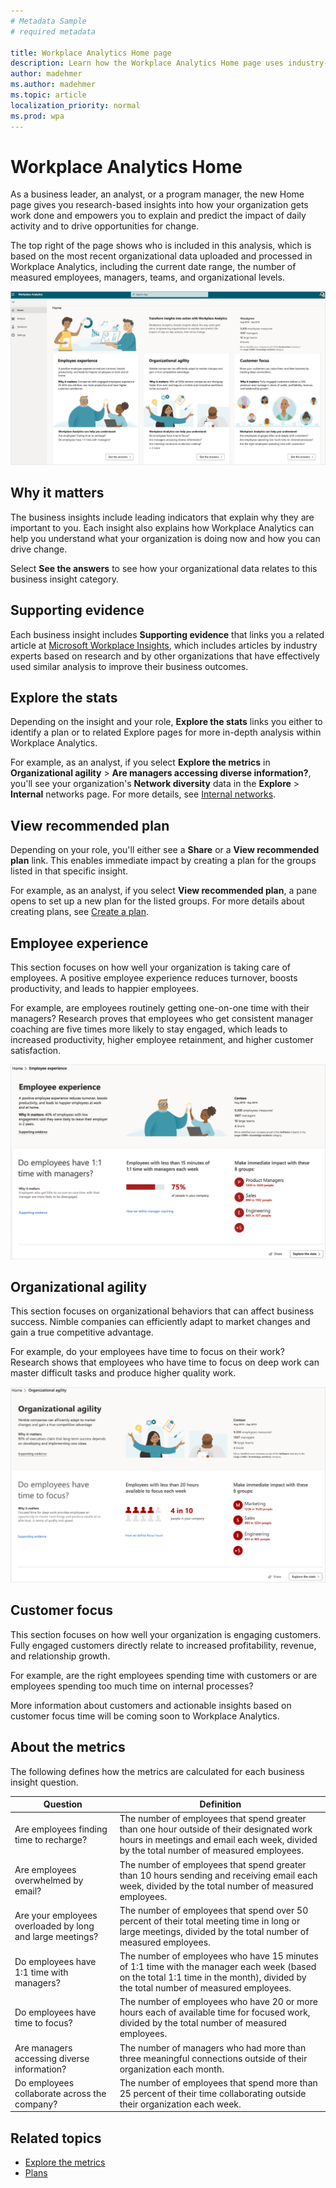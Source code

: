 ```yaml
---
# Metadata Sample
# required metadata

title: Workplace Analytics Home page
description: Learn how the Workplace Analytics Home page uses industry-based research to show you actionable insights into more effective business outcomes
author: madehmer
ms.author: madehmer
ms.topic: article
localization_priority: normal 
ms.prod: wpa
---
```


# Workplace Analytics Home

As a business leader, an analyst, or a program manager, the new Home page gives you research-based insights into how your organization gets work done and empowers you to explain and predict the impact of daily activity and to drive opportunities for change.

The top right of the page shows who is included in this analysis, which is based on the most recent organizational data uploaded and processed in Workplace Analytics, including the current date range, the number of measured employees, managers, teams, and organizational levels.

![Home page](../images/wpa/use/wpa-home.png)

## Why it matters

The business insights include leading indicators that explain why they are important to you. Each insight also explains how Workplace Analytics can help you understand what your organization is doing now and how you can drive change.

Select **See the answers** to see how your organizational data relates to this business insight category.

## Supporting evidence

Each business insight includes **Supporting evidence** that links you a related article at [Microsoft Workplace Insights](https://insights.office.com/), which includes articles by industry experts based on research and by other organizations that have effectively used similar analysis to improve their business outcomes.

## Explore the stats

Depending on the insight and your role, **Explore the stats** links you either to identify a plan or to related Explore pages for more in-depth analysis within Workplace Analytics.

For example, as an analyst, if you select **Explore the metrics** in **Organizational agility** > **Are managers accessing diverse information?**, you'll see your organization's **Network diversity** data in the **Explore** > **Internal** networks page. For more details, see [Internal networks](explore-metrics-internal-networks.md).

## View recommended plan

Depending on your role, you'll either see a **Share** or a **View recommended plan** link. This enables immediate impact by creating a plan for the groups listed in that specific insight.

For example, as an analyst, if you select **View recommended plan**, a pane opens to set up a new plan for the listed groups. For more details about creating plans, see [Create a plan](../tutorials/solutionsv2-task#create-a-plan.md).

## Employee experience

This section focuses on how well your organization is taking care of employees. A positive employee experience reduces turnover, boosts productivity, and leads to happier employees.

For example, are employees routinely getting one-on-one time with their managers? Research proves that employees who get consistent manager coaching are five times more likely to stay engaged, which leads to increased productivity, higher employee retainment, and higher customer satisfaction.

![Employee experience](../images/wpa/use/employee-exp.png)

## Organizational agility

This section focuses on organizational behaviors that can affect business success. Nimble companies can efficiently adapt to market changes and gain a true competitive advantage.

For example, do your employees have time to focus on their work? Research shows that employees who have time to focus on deep work can master difficult tasks and produce higher quality work.

![Organizational agility](../images/wpa/use/org-agility.png)

## Customer focus

This section focuses on how well your organization is engaging customers. Fully engaged customers directly relate to increased profitability, revenue, and relationship growth.

For example, are the right employees spending time with customers or are employees spending too much time on internal processes?

More information about customers and actionable insights based on customer focus time will be coming soon to Workplace Analytics.

## About the metrics

The following defines how the metrics are calculated for each business insight question.

|Question |Definition  |
|---------|--------------|
|Are employees finding time to recharge? |The number of employees that spend greater than one hour outside of their designated work hours in meetings and email each week, divided by the total number of measured employees. |
|Are employees overwhelmed by email? |The number of employees that spend greater than 10 hours sending and receiving email each week, divided by the total number of measured employees. |
|Are your employees overloaded by long and large meetings? |The number of employees that spend over 50 percent of their total meeting time in long or large meetings, divided by the total number of measured employees. |
|Do employees have 1:1 time with managers? |The number of employees who have 15 minutes of 1:1 time with the manager each week (based on the total 1:1 time in the month), divided by the total number of measured employees. |
|Do employees have time to focus? |The number of employees who have 20 or more hours each of available time for focused work, divided by the total number of measured employees. |
|Are managers accessing diverse information? |The number of managers who had more than three meaningful connections outside of their organization each month. |
|Do employees collaborate across the company? |The number of employees that spend more than 25 percent of their time collaborating outside their organization each week. |

## Related topics

* [Explore the metrics](./explore-intro.md)
* [Plans](../tutorials/solutionsv2-intro.md)